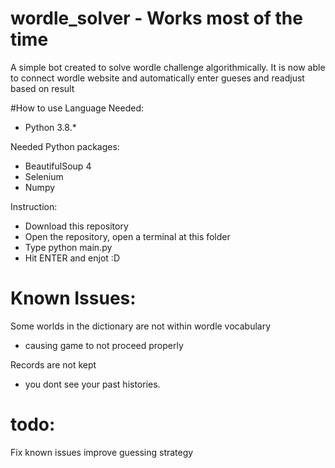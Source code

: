 # wordle_solver - Works most of the time 
A simple bot created to solve wordle challenge algorithmically. 
It is now able to connect wordle website and automatically enter gueses and readjust based on result 

#How to use
Language Needed:
- Python 3.8.* 

Needed Python packages:
- BeautifulSoup 4
- Selenium 
- Numpy

Instruction: 
- Download this repository 
- Open the repository, open a terminal at this folder 
- Type python main.py 
- Hit ENTER and enjot :D 

# Known Issues: 
Some worlds in the dictionary are not within wordle vocabulary 
- causing game to not proceed properly

Records are not kept 
- you dont see your past histories. 


# todo: 
Fix known issues
improve guessing strategy 
